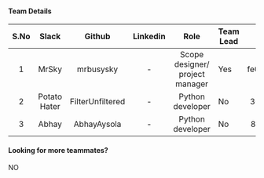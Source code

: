 #### Team Details
| S.No | Slack |   Github  | Linkedin |            Role            | Team Lead |                         Account Number                         |
|:----:|:-----:|:---------:|:--------:|:--------------------------:|-----------|:--------------------------------------------------------------:|
|  1  | MrSky | mrbusysky | - | Scope designer/ project manager | Yes |fe06754d2dbf23509e975809e9023b620509c1e6618472f16c9659f59e940337|
|  2  | Potato Hater | FilterUnfiltered | - | Python developer | No |30f9ee860f0f9b38e06d1ba25989a527b27220962536b9fe35cf8471f530d52c|
|  3  | Abhay | AbhayAysola | - | Python developer | No |8928526805de48e4bf2ed2a9b4b839e6b2603018ecdfbf4cffdb2065e01a3ed1|

#### Looking for more teammates?
NO
